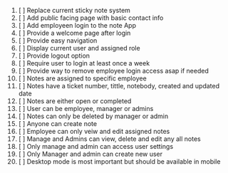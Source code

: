 1. [ ] Replace current sticky note system
2. [ ] Add public facing page with basic contact info
3. [ ] Add employeen login to the note App
4. [ ] Provide a welcome page after login
5. [ ] Provide easy navigation
6. [ ] Display current user and assigned role
7. [ ] Provide logout option
8. [ ] Require user to login at least once a week
9. [ ] Provide way to remove employee login access asap if needed
10. [ ] Notes are assigned to specific employee
11. [ ] Notes have a ticket number, tittle, notebody, created and updated date
12. [ ] Notes are either open or completed
13. [ ] User can be employee, manager or admins
14. [ ] Notes can only be deleted by manager or admin
15. [ ] Anyone can create note
16. [ ] Employee can only veiw and edit assigned notes
17. [ ] Manage and Admins can view, delete and edit any all notes
18. [ ] Only manage and admin can access user settings
19. [ ] Only Manager and admin can create new user
20. [ ] Desktop mode is most important but should be available in mobile
